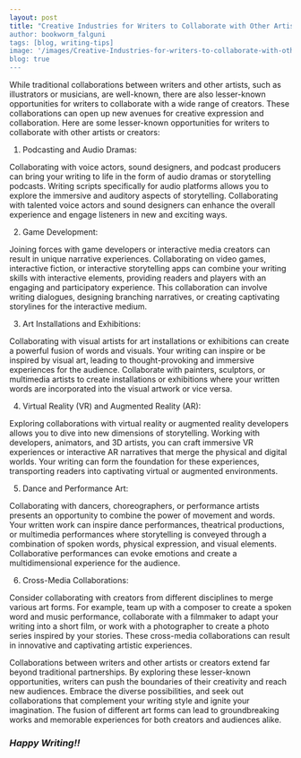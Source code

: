 ```yaml
---
layout: post
title: "Creative Industries for Writers to Collaborate with Other Artists or Creators”
author: bookworm_falguni
tags: [blog, writing-tips]
image: '/images/Creative-Industries-for-writers-to-collaborate-with-other-artists-or-creators.png'
blog: true
---
```

While traditional collaborations between writers and other artists, such as illustrators or musicians, are well-known, there are also lesser-known opportunities for writers to collaborate with a wide range of creators. These collaborations can open up new avenues for creative expression and collaboration. Here are some lesser-known opportunities for writers to collaborate with other artists or creators:

1. Podcasting and Audio Dramas:

Collaborating with voice actors, sound designers, and podcast producers can bring your writing to life in the form of audio dramas or storytelling podcasts. Writing scripts specifically for audio platforms allows you to explore the immersive and auditory aspects of storytelling. Collaborating with talented voice actors and sound designers can enhance the overall experience and engage listeners in new and exciting ways.

2. Game Development:

Joining forces with game developers or interactive media creators can result in unique narrative experiences. Collaborating on video games, interactive fiction, or interactive storytelling apps can combine your writing skills with interactive elements, providing readers and players with an engaging and participatory experience. This collaboration can involve writing dialogues, designing branching narratives, or creating captivating storylines for the interactive medium.

3. Art Installations and Exhibitions:

Collaborating with visual artists for art installations or exhibitions can create a powerful fusion of words and visuals. Your writing can inspire or be inspired by visual art, leading to thought-provoking and immersive experiences for the audience. Collaborate with painters, sculptors, or multimedia artists to create installations or exhibitions where your written words are incorporated into the visual artwork or vice versa.

4. Virtual Reality (VR) and Augmented Reality (AR):

Exploring collaborations with virtual reality or augmented reality developers allows you to dive into new dimensions of storytelling. Working with developers, animators, and 3D artists, you can craft immersive VR experiences or interactive AR narratives that merge the physical and digital worlds. Your writing can form the foundation for these experiences, transporting readers into captivating virtual or augmented environments.

5. Dance and Performance Art:

Collaborating with dancers, choreographers, or performance artists presents an opportunity to combine the power of movement and words. Your written work can inspire dance performances, theatrical productions, or multimedia performances where storytelling is conveyed through a combination of spoken words, physical expression, and visual elements. Collaborative performances can evoke emotions and create a multidimensional experience for the audience.

6. Cross-Media Collaborations:

Consider collaborating with creators from different disciplines to merge various art forms. For example, team up with a composer to create a spoken word and music performance, collaborate with a filmmaker to adapt your writing into a short film, or work with a photographer to create a photo series inspired by your stories. These cross-media collaborations can result in innovative and captivating artistic experiences.

Collaborations between writers and other artists or creators extend far beyond traditional partnerships. By exploring these lesser-known opportunities, writers can push the boundaries of their creativity and reach new audiences. Embrace the diverse possibilities, and seek out collaborations that complement your writing style and ignite your imagination. The fusion of different art forms can lead to groundbreaking works and memorable experiences for both creators and audiences alike.

### ***Happy Writing!!***

